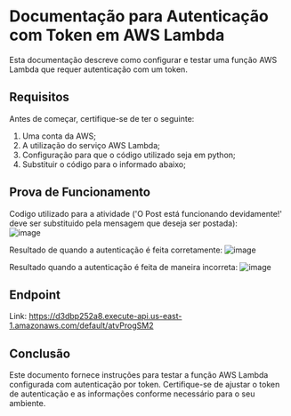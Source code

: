 # Documentação para Autenticação com Token em AWS Lambda

Esta documentação descreve como configurar e testar uma função AWS Lambda que requer autenticação com um token.

## Requisitos

Antes de começar, certifique-se de ter o seguinte:

1. Uma conta da AWS;
2. A utilização do serviço AWS Lambda;
3. Configuração para que o código utilizado seja em python;
4. Substituir o código para o informado abaixo;

## Prova de Funcionamento

Codigo utilizado para a atividade ('O Post está funcionando devidamente!' deve ser substituido pela mensagem que deseja ser postada): <br>
![image](https://github.com/EricTach/AtividadesSI/assets/99208930/632849d2-e20e-4242-b719-1a76111b1569)

Resultado de quando a autenticação é feita corretamente:
![image](https://github.com/EricTach/AtividadesSI/assets/99208930/50d23372-6436-4ee2-96fe-bb6cc2b5356e)

Resultado quando a autenticação é feita de maneira incorreta:
![image](https://github.com/EricTach/AtividadesSI/assets/99208930/f38b2048-e913-4b31-89a6-9de62de630b1)

## Endpoint

Link: https://d3dbp252a8.execute-api.us-east-1.amazonaws.com/default/atvProgSM2

## Conclusão

Este documento fornece instruções para testar a função AWS Lambda configurada com autenticação por token. Certifique-se de ajustar o token de autenticação e as informações conforme necessário para o seu ambiente.
